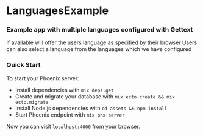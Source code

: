 # LanguagesExample

### Example app with multiple languages configured with Gettext

If available will offer the users language as specified by their browser
Users can also select a language from the languages which we have configured

### Quick Start

To start your Phoenix server:

  * Install dependencies with `mix deps.get`
  * Create and migrate your database with `mix ecto.create && mix ecto.migrate`
  * Install Node.js dependencies with `cd assets && npm install`
  * Start Phoenix endpoint with `mix phx.server`

Now you can visit [`localhost:4000`](http://localhost:4000) from your browser.
